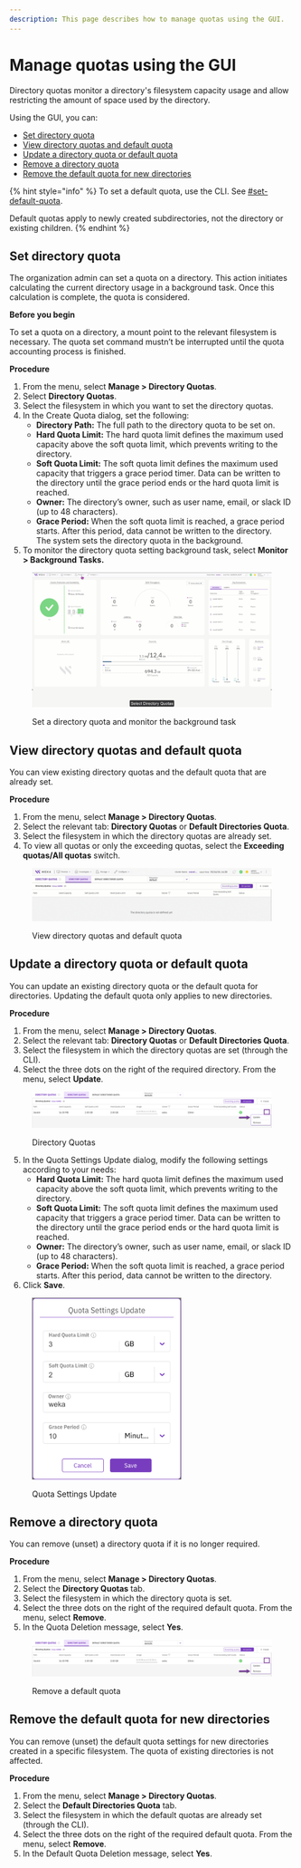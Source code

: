 ```yaml
---
description: This page describes how to manage quotas using the GUI.
---
```


# Manage quotas using the GUI

Directory quotas monitor a directory's filesystem capacity usage and allow restricting the amount of space used by the directory.

Using the GUI, you can:

* [Set directory quota](manage-quotas-using-the-gui.md#set-directory-quota)
* [View directory quotas and default quota](manage-quotas-using-the-gui.md#view-directory-quotas-and-default-quota)
* [Update a directory quota or default quota](manage-quotas-using-the-gui.md#update-a-directory-quota-or-default-quota)
* [Remove a directory quota](manage-quotas-using-the-gui.md#remove-a-directory-quota)
* [Remove the default quota for new directories](manage-quotas-using-the-gui.md#remove-the-default-quota-for-new-directories)

{% hint style="info" %}
To set a default quota, use the CLI. See [#set-default-quota](quota-management.md#set-default-quota "mention").

Default quotas apply to newly created subdirectories, not the directory or existing children.
{% endhint %}

## Set directory quota

The organization admin can set a quota on a directory. This action initiates calculating the current directory usage in a background task. Once this calculation is complete, the quota is considered.

**Before you begin**

To set a quota on a directory, a mount point to the relevant filesystem is necessary. The quota set command mustn’t be interrupted until the quota accounting process is finished.

**Procedure**

1. From the menu, select **Manage > Directory Quotas**.
2. Select **Directory Quotas**.
3. Select the filesystem in which you want to set the directory quotas.
4. In the Create Quota dialog, set the following:
   * **Directory Path:** The full path to the directory quota to be set on.
   * **Hard Quota Limit:** The hard quota limit defines the maximum used capacity above the soft quota limit, which prevents writing to the directory.
   * **Soft Quota Limit:** The soft quota limit defines the maximum used capacity that triggers a grace period timer. Data can be written to the directory until the grace period ends or the hard quota limit is reached.
   * **Owner:** The directory’s owner, such as user name, email, or slack ID (up to 48 characters).
   * **Grace Period:** When the soft quota limit is reached, a grace period starts. After this period, data cannot be written to the directory.\
     The system sets the directory quota in the background.
5. To monitor the directory quota setting background task, select **Monitor > Background Tasks.**

<figure><img src="../../.gitbook/assets/DirectoryQuotaSetting.gif" alt=""><figcaption><p>Set a directory quota and monitor the background task</p></figcaption></figure>

## View directory quotas and default quota

You can view existing directory quotas and the default quota that are already set.

**Procedure**

1. From the menu, select **Manage > Directory Quotas**.
2. Select the relevant tab: **Directory Quotas** or **Default Directories Quota**.
3. Select the filesystem in which the directory quotas are already set.
4. To view all quotas or only the exceeding quotas, select the **Exceeding quotas/All quotas** switch.

<figure><img src="../../.gitbook/assets/wmng_view_dir_quotas.gif" alt=""><figcaption><p>View directory quotas and default quota</p></figcaption></figure>

## Update a directory quota or default quota

You can update an existing directory quota or the default quota for directories. Updating the default quota only applies to new directories.

**Procedure**

1. From the menu, select **Manage > Directory Quotas**.
2. Select the relevant tab: **Directory Quotas** or **Default Directories Quota**.
3. Select the filesystem in which the directory quotas are set (through the CLI).
4. Select the three dots on the right of the required directory. From the menu, select **Update**.

<figure><img src="../../.gitbook/assets/wmng_select_update_dir_quota.png" alt=""><figcaption><p>Directory Quotas</p></figcaption></figure>

5. In the Quota Settings Update dialog, modify the following settings according to your needs:
   * **Hard Quota Limit:** The hard quota limit defines the maximum used capacity above the soft quota limit, which prevents writing to the directory.
   * **Soft Quota Limit:** The soft quota limit defines the maximum used capacity that triggers a grace period timer. Data can be written to the directory until the grace period ends or the hard quota limit is reached.
   * **Owner:** The directory’s owner, such as user name, email, or slack ID (up to 48 characters).
   * **Grace Period:** When the soft quota limit is reached, a grace period starts. After this period, data cannot be written to the directory.
6. Click **Save**.

<figure><img src="../../.gitbook/assets/wmng_quota_setting_update.png" alt="" width="264"><figcaption><p>Quota Settings Update</p></figcaption></figure>

## Remove a directory quota

You can remove (unset) a directory quota if it is no longer required.

**Procedure**

1. From the menu, select **Manage > Directory Quotas**.
2. Select the **Directory Quotas** tab.
3. Select the filesystem in which the directory quota is set.
4. Select the three dots on the right of the required default quota. From the menu, select **Remove**.
5. In the Quota Deletion message, select **Yes**.

<figure><img src="../../.gitbook/assets/wmng_select_remove_dir_quota.png" alt=""><figcaption><p>Remove a default quota</p></figcaption></figure>

## Remove the default quota for new directories

You can remove (unset) the default quota settings for new directories created in a specific filesystem. The quota of existing directories is not affected.

**Procedure**

1. From the menu, select **Manage > Directory Quotas**.
2. Select the **Default Directories Quota** tab.
3. Select the filesystem in which the default quotas are already set (through the CLI).
4. Select the three dots on the right of the required default quota. From the menu, select **Remove**.
5. In the Default Quota Deletion message, select **Yes**.
